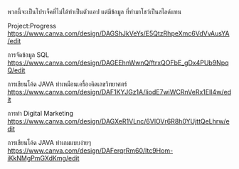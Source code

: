 พวกนี้จะเป็นโปรเจ็คที่ไม่ได้ทำเป็นตัวแอป แต่มีข้อมูล ที่ทำมาโชว์เป็นสไลด์แทน

Project:Progress
https://www.canva.com/design/DAGShJkVeYs/E5QtzRhpeXmc6VdVvAusYA/edit

การจัดข้อมูล SQL
https://www.canva.com/design/DAGEEhnWwnQ/ftrxQOFbE_gDx4PUb9NpqQ/edit

การเขียนโค้ด  JAVA ทำเหมือนเครื่องคิดเลขวิทยาศตร์
https://www.canva.com/design/DAF1KYJGz1A/liodE7wiWCRnVeRx1ElI4w/edit

การทำ Digital Marketing
https://www.canva.com/design/DAGXeR1VLnc/6VlOVr6R8h0YUjttQeLhrw/edit

การเขียนโค้ด  JAVA ทำเกมแบบง่ายๆ
https://www.canva.com/design/DAFerqrRm60/ltc9Hom-iKkNMgPmGXdKmg/edit
